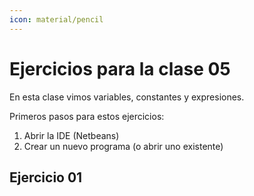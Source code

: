 ```yaml
---
icon: material/pencil
---
```

# Ejercicios para la clase 05
En esta clase vimos variables, constantes y expresiones.

Primeros pasos para estos ejercicios:

1. Abrir la IDE (Netbeans)
2. Crear un nuevo programa (o abrir uno existente)

## Ejercicio 01 